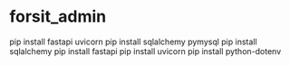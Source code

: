 # forsit_admin

pip install fastapi uvicorn
pip install sqlalchemy pymysql
pip install sqlalchemy
pip install fastapi
pip install uvicorn
pip install python-dotenv
